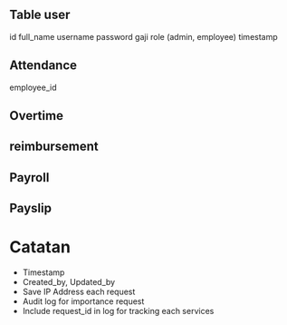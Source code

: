 ## Table user
id
full_name
username
password
gaji
role (admin, employee)
timestamp

## Attendance
employee_id


## Overtime

## reimbursement

## Payroll

## Payslip


# Catatan
- Timestamp
- Created_by, Updated_by
- Save IP Address each request
- Audit log for importance request
- Include request_id in log for tracking each services